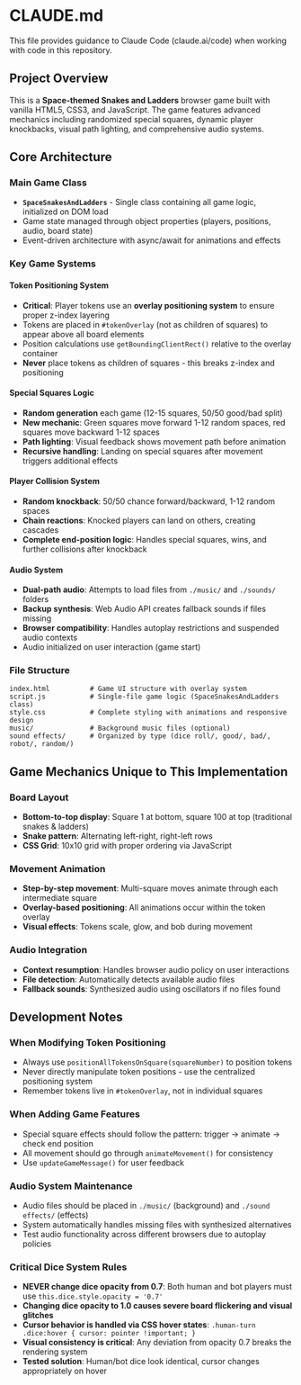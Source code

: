 # CLAUDE.md

This file provides guidance to Claude Code (claude.ai/code) when working with code in this repository.

## Project Overview

This is a **Space-themed Snakes and Ladders** browser game built with vanilla HTML5, CSS3, and JavaScript. The game features advanced mechanics including randomized special squares, dynamic player knockbacks, visual path lighting, and comprehensive audio systems.

## Core Architecture

### Main Game Class
- **`SpaceSnakesAndLadders`** - Single class containing all game logic, initialized on DOM load
- Game state managed through object properties (players, positions, audio, board state)
- Event-driven architecture with async/await for animations and effects

### Key Game Systems

#### Token Positioning System
- **Critical**: Player tokens use an **overlay positioning system** to ensure proper z-index layering
- Tokens are placed in `#tokenOverlay` (not as children of squares) to appear above all board elements
- Position calculations use `getBoundingClientRect()` relative to the overlay container
- **Never** place tokens as children of squares - this breaks z-index and positioning

#### Special Squares Logic
- **Random generation** each game (12-15 squares, 50/50 good/bad split)
- **New mechanic**: Green squares move forward 1-12 random spaces, red squares move backward 1-12 spaces
- **Path lighting**: Visual feedback shows movement path before animation
- **Recursive handling**: Landing on special squares after movement triggers additional effects

#### Player Collision System
- **Random knockback**: 50/50 chance forward/backward, 1-12 random spaces
- **Chain reactions**: Knocked players can land on others, creating cascades
- **Complete end-position logic**: Handles special squares, wins, and further collisions after knockback

#### Audio System
- **Dual-path audio**: Attempts to load files from `./music/` and `./sounds/` folders
- **Backup synthesis**: Web Audio API creates fallback sounds if files missing
- **Browser compatibility**: Handles autoplay restrictions and suspended audio contexts
- Audio initialized on user interaction (game start)

### File Structure
```
index.html          # Game UI structure with overlay system
script.js           # Single-file game logic (SpaceSnakesAndLadders class)
style.css           # Complete styling with animations and responsive design
music/              # Background music files (optional)
sound effects/      # Organized by type (dice roll/, good/, bad/, robot/, random/)
```

## Game Mechanics Unique to This Implementation

### Board Layout
- **Bottom-to-top display**: Square 1 at bottom, square 100 at top (traditional snakes & ladders)
- **Snake pattern**: Alternating left-right, right-left rows
- **CSS Grid**: 10x10 grid with proper ordering via JavaScript

### Movement Animation
- **Step-by-step movement**: Multi-square moves animate through each intermediate square
- **Overlay-based positioning**: All animations occur within the token overlay
- **Visual effects**: Tokens scale, glow, and bob during movement

### Audio Integration
- **Context resumption**: Handles browser audio policy on user interactions  
- **File detection**: Automatically detects available audio files
- **Fallback sounds**: Synthesized audio using oscillators if no files found

## Development Notes

### When Modifying Token Positioning
- Always use `positionAllTokensOnSquare(squareNumber)` to position tokens
- Never directly manipulate token positions - use the centralized positioning system
- Remember tokens live in `#tokenOverlay`, not in individual squares

### When Adding Game Features
- Special square effects should follow the pattern: trigger → animate → check end position
- All movement should go through `animateMovement()` for consistency
- Use `updateGameMessage()` for user feedback

### Audio System Maintenance
- Audio files should be placed in `./music/` (background) and `./sound effects/` (effects)  
- System automatically handles missing files with synthesized alternatives
- Test audio functionality across different browsers due to autoplay policies

### Critical Dice System Rules
- **NEVER change dice opacity from 0.7**: Both human and bot players must use `this.dice.style.opacity = '0.7'`
- **Changing dice opacity to 1.0 causes severe board flickering and visual glitches**
- **Cursor behavior is handled via CSS hover states**: `.human-turn .dice:hover { cursor: pointer !important; }`
- **Visual consistency is critical**: Any deviation from opacity 0.7 breaks the rendering system
- **Tested solution**: Human/bot dice look identical, cursor changes appropriately on hover